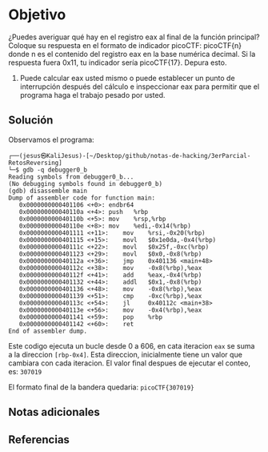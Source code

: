 # Objetivo

¿Puedes averiguar qué hay en el registro eax al final de la función principal? Coloque su respuesta en el formato de indicador picoCTF: picoCTF{n} donde n es el contenido del registro eax en la base numérica decimal. Si la respuesta fuera 0x11, tu indicador sería picoCTF{17}.
Depura esto.
1. Puede calcular eax usted mismo o puede establecer un punto de interrupción después del cálculo e inspeccionar eax para permitir que el programa haga el trabajo pesado por usted.
## Solución

Observamos el programa:
```
┌──(jesus㉿KaliJesus)-[~/Desktop/github/notas-de-hacking/3erParcial-RetosReversing]
└─$ gdb -q debugger0_b                                  
Reading symbols from debugger0_b...
(No debugging symbols found in debugger0_b)
(gdb) disassemble main
Dump of assembler code for function main:
   0x0000000000401106 <+0>:	endbr64
   0x000000000040110a <+4>:	push   %rbp
   0x000000000040110b <+5>:	mov    %rsp,%rbp
   0x000000000040110e <+8>:	mov    %edi,-0x14(%rbp)
   0x0000000000401111 <+11>:	mov    %rsi,-0x20(%rbp)
   0x0000000000401115 <+15>:	movl   $0x1e0da,-0x4(%rbp)
   0x000000000040111c <+22>:	movl   $0x25f,-0xc(%rbp)
   0x0000000000401123 <+29>:	movl   $0x0,-0x8(%rbp)
   0x000000000040112a <+36>:	jmp    0x401136 <main+48>
   0x000000000040112c <+38>:	mov    -0x8(%rbp),%eax
   0x000000000040112f <+41>:	add    %eax,-0x4(%rbp)
   0x0000000000401132 <+44>:	addl   $0x1,-0x8(%rbp)
   0x0000000000401136 <+48>:	mov    -0x8(%rbp),%eax
   0x0000000000401139 <+51>:	cmp    -0xc(%rbp),%eax
   0x000000000040113c <+54>:	jl     0x40112c <main+38>
   0x000000000040113e <+56>:	mov    -0x4(%rbp),%eax
   0x0000000000401141 <+59>:	pop    %rbp
   0x0000000000401142 <+60>:	ret
End of assembler dump.
```

Este codigo ejecuta un bucle desde 0 a 606, en cata iteracion `eax` se suma a la direccion `[rbp-0x4]`. Esta direccion, inicialmente tiene un valor que cambiara con cada iteracion. El valor final despues de ejecutar el conteo, es: `307019`

El formato final de la bandera quedaria:
`picoCTF{307019}`
## Notas adicionales


## Referencias

